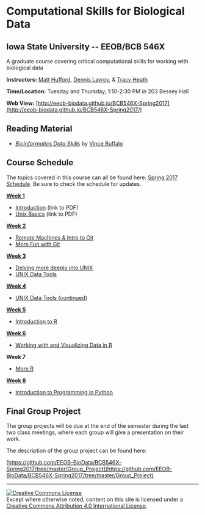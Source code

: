 # Computational Skills for Biological Data

## Iowa State University -- EEOB/BCB 546X

A graduate course covering critical computational skills for working with biological data

**Instructors:** [Matt Hufford](http://www.public.iastate.edu/~mhufford/HuffordLab/home.html), [Dennis Lavrov](https://sites.google.com/site/dennislavrov/), & [Tracy Heath](http://phyloworks.org/)

**Time/Location:** Tuesday and Thursday, 1:10-2:30 PM in 203 Bessey Hall

**Web View:** [http://eeob-biodata.github.io/BCB546X-Spring2017](http://eeob-biodata.github.io/BCB546X-Spring2017/)

## Reading Material

* [*Bioinformatics Data Skills*](http://shop.oreilly.com/product/0636920030157.do) by [Vince Buffalo](http://www.vincebuffalo.com/)

## Course Schedule

The topics covered in this course can all be found here: [Spring 2017 Schedule](https://docs.google.com/spreadsheets/d/1JBceaPuVd3BFrmCHOfKq64-MQeXMknZvTVWGJpdDP44/edit#gid=2028832040).
Be sure to check the schedule for updates.

**[Week 1](https://github.com/EEOB-BioData/BCB546X-Spring2017/tree/master/Week_1)**
 
* [Introduction](https://github.com/EEOB-BioData/BCB546X-Spring2017/blob/master/Week_1/Week1_Lecture1.pdf) (link to PDF)
* [Unix Basics](https://github.com/EEOB-BioData/BCB546X-Spring2017/blob/master/Week_1/Week1_Lecture2.pdf) (link to PDF)

**[Week 2](https://github.com/EEOB-BioData/BCB546X-Spring2017/tree/master/Week_2)**

* [Remote Machines & Intro to Git](http://eeob-biodata.github.io/BCB546X-Spring2017/Week_2/lecture_17Jan-TAH.html)
* [More Fun with Git](http://eeob-biodata.github.io/BCB546X-Spring2017/Week_2/lecture_19Jan-TAH.html)

**[Week 3](https://github.com/EEOB-BioData/BCB546X-Spring2017/tree/master/Week_3)**

* [Delving more deeply into UNIX](http://eeob-biodata.github.io/BCB546X-Spring2017/Week_3/lecture_24Jan-MBH.html)
* [UNIX Data Tools](http://eeob-biodata.github.io/BCB546X-Spring2017/Week_3/lecture_26-Jan-MBH.html)

**[Week 4](https://github.com/EEOB-BioData/BCB546X-Spring2017/tree/master/Week_4)**

* [UNIX Data Tools (continued)](http://eeob-biodata.github.io/BCB546X-Spring2017/Week_4/lecture_31-Jan-MBH.html#34)

**[Week 5](https://github.com/EEOB-BioData/BCB546X-Spring2017/tree/master/Week_5)**

* [Introduction to R](https://eeob-biodata.github.io/R-Data-Skills/)

**[Week 6](https://github.com/EEOB-BioData/BCB546X-Spring2017/tree/master/Week_5)**

* [Working with and Visualizing Data in R](https://eeob-biodata.github.io/R-Data-Skills/)

**Week 7**

* [More R](https://eeob-biodata.github.io/R-Data-Skills/)

**[Week 8](https://github.com/EEOB-BioData/BCB546X-Spring2017/tree/master/Week_8)**

* [Introduction to Programming in Python](https://eeob-biodata.github.io/2017-python-programming/)

## Final Group Project

The group projects will be due at the end of the semester during the last two class meetings, where each group will give a presentation on their work. 

The description of the group project can be found here: 

[https://github.com/EEOB-BioData/BCB546X-Spring2017/tree/master/Group_Project](https://github.com/EEOB-BioData/BCB546X-Spring2017/tree/master/Group_Project)

---
<a rel="license" href="http://creativecommons.org/licenses/by/4.0/"><img alt="Creative Commons License" style="border-width:0" src="https://i.creativecommons.org/l/by/4.0/88x31.png" /></a><br />Except where otherwise noted, content on this site is licensed under a <a rel="license" href="http://creativecommons.org/licenses/by/4.0/">Creative Commons Attribution 4.0 International License</a>.

